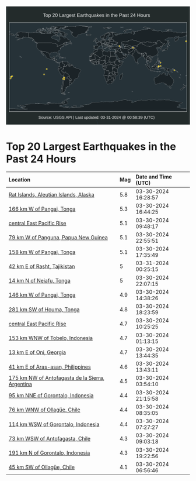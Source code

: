 ![Map](./map.png)

# Top 20 Largest Earthquakes in the Past 24 Hours

| Location | Mag | Date and Time (UTC) |
|:---|:---|:---|
| [Rat Islands, Aleutian Islands, Alaska](https://earthquake.usgs.gov/earthquakes/eventpage/us7000m8yd) | 5.8 | 03-30-2024 16:28:57 |
| [166 km W of Pangai, Tonga](https://earthquake.usgs.gov/earthquakes/eventpage/us7000m8yl) | 5.3 | 03-30-2024 16:44:25 |
| [central East Pacific Rise](https://earthquake.usgs.gov/earthquakes/eventpage/us7000m8ww) | 5.1 | 03-30-2024 09:48:17 |
| [79 km W of Panguna, Papua New Guinea](https://earthquake.usgs.gov/earthquakes/eventpage/us7000m900) | 5.1 | 03-30-2024 22:55:51 |
| [158 km W of Pangai, Tonga](https://earthquake.usgs.gov/earthquakes/eventpage/us7000m8z0) | 5.1 | 03-30-2024 17:35:49 |
| [42 km E of Rasht, Tajikistan](https://earthquake.usgs.gov/earthquakes/eventpage/us7000m90b) | 5 | 03-31-2024 00:25:15 |
| [14 km N of Neiafu, Tonga](https://earthquake.usgs.gov/earthquakes/eventpage/us7000m8zs) | 5 | 03-30-2024 22:07:15 |
| [146 km W of Pangai, Tonga](https://earthquake.usgs.gov/earthquakes/eventpage/us7000m8y5) | 4.9 | 03-30-2024 14:38:26 |
| [281 km SW of Houma, Tonga](https://earthquake.usgs.gov/earthquakes/eventpage/us7000m8z4) | 4.8 | 03-30-2024 18:23:59 |
| [central East Pacific Rise](https://earthquake.usgs.gov/earthquakes/eventpage/us7000m8x0) | 4.7 | 03-30-2024 10:25:25 |
| [153 km WNW of Tobelo, Indonesia](https://earthquake.usgs.gov/earthquakes/eventpage/us7000m8vc) | 4.7 | 03-30-2024 01:13:15 |
| [13 km E of Oni, Georgia](https://earthquake.usgs.gov/earthquakes/eventpage/us7000m8xt) | 4.7 | 03-30-2024 13:44:35 |
| [41 km E of Aras-asan, Philippines](https://earthquake.usgs.gov/earthquakes/eventpage/us7000m8xv) | 4.6 | 03-30-2024 13:43:11 |
| [175 km NW of Antofagasta de la Sierra, Argentina](https://earthquake.usgs.gov/earthquakes/eventpage/us7000m8vn) | 4.5 | 03-30-2024 03:54:10 |
| [95 km NNE of Gorontalo, Indonesia](https://earthquake.usgs.gov/earthquakes/eventpage/us7000m8zn) | 4.4 | 03-30-2024 21:15:58 |
| [76 km WNW of Ollagüe, Chile](https://earthquake.usgs.gov/earthquakes/eventpage/us7000m8wg) | 4.4 | 03-30-2024 08:35:05 |
| [114 km WSW of Gorontalo, Indonesia](https://earthquake.usgs.gov/earthquakes/eventpage/us7000m8wa) | 4.4 | 03-30-2024 07:27:27 |
| [73 km WSW of Antofagasta, Chile](https://earthquake.usgs.gov/earthquakes/eventpage/us7000m8wl) | 4.3 | 03-30-2024 09:03:18 |
| [191 km N of Gorontalo, Indonesia](https://earthquake.usgs.gov/earthquakes/eventpage/us7000m8z7) | 4.3 | 03-30-2024 19:22:56 |
| [45 km SW of Ollagüe, Chile](https://earthquake.usgs.gov/earthquakes/eventpage/us7000m8w8) | 4.1 | 03-30-2024 06:56:46 |
